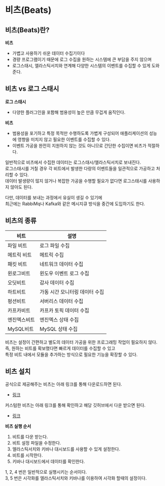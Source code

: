 # 비츠(Beats)
## 비츠(Beats)란?  
**비츠**  
* 가볍고 사용하기 쉬운 데이터 수집기이다 
* 경량 프로그램이기 때문에 로그 수집을 원하는 시스템에 큰 부담을 주지 않으며  
* 로그스태시, 엘라스틱서치와 연계해 다양한 시스템의 이벤트를 수집할 수 있게 도와준다.    


## 비츠 vs 로그 스태시 

**로그 스태시**
* 다양한 플러그인을 포함해 범용성이 높은 만큼 무겁게 움직인다.  

**비츠**
* 범용성을 포기하고 특정 목적만 수행하도록 가볍게 구성되어 애플리케이션의 성능에 영향을 미치지 않고 필요한 이벤트를 수집할 수 있다.
* 이벤트 가공을 완전히 지원하지 않는 것도 아니므로 간단한 수집이면 비츠가 적절하다.  
   
일반적으로 비츠에서 수집한 데이터는 로그스태시/엘라스틱서치로 보내진다.      
로그스태시를 거칠 경우 각 비트에서 발생한 다량의 이벤트들을 일관적으로 가공하고 처리할 수 있다.   
데이터 발생량이 많지 않거나 복잡한 가공을 수행할 필요가 없다면 로그스태시를 사용하지 않아도 된다.   
 
다만, 데이터를 보내는 과정에서 유실이 생길 수 있기에  
최근에는 RabbiMq나 Kafka와 같은 메시지큐 방식을 중간에 도입하기도 한다.  

## 비츠의 종류 

|비트|설명|
|---|--|
|파일 비트|로그 파일 수집|
|메트릭 비트|메트릭 수집|
|패킷 비트|네트워크 데이터 수집|
|윈로그비트|윈도우 이벤트 로그 수집|
|오딧비트|감사 데이터 수집|
|하트비트|가동 시간 모니터링 데이터 수집|
|펑션비트|서버리스 데이터 수집|
|카프카비트|카프카 토픽 데이터 수집|
|엔진엑스비트|엔진엑스 상태 수집|
|MySQL비트|MySQL 상태 수집|


비츠는 설정이 간편하고 별도의 데이터 가공을 위한 프로그래밍 작업이 필요하지 않다.    
즉, 원하는 비트를 확보했다면 빠르게 데이터를 수집할 수 있고  
특정 비트 내에서 모듈을 추가하는 방식으로 필요한 기능을 확장할 수 있다.   

## 비츠 설치 

공식으로 제공해주는 비츠는 아래 링크를 통해 다운로드하면 된다.
* [링크](https://www.elastic.co/kr/downloads/beats/)

커스텀한 비츠는 아래 링크를 통해 확인하고 해당 깃허브에서 다운 받으면 된다.  
* [링크](https://www.elastic.co/guide/en/beats/libbeat/8.2/community-beats.html)


**비츠 실행 순서** 

1. 비트를 다운 받는다.  
2. 비트 설정 파일을 수정한다.
3. 엘라스틱서치와 키바나 대시보드를 사용할 수 있게 설정한다.
4. 비트를 시작한다.
5. 키바나 대시보드에서 데이터를 확인한다.
 
1, 2, 4 번은 일반적으로 실행시키는 순서이다.       
3, 5 번은 시각화를 엘라스틱서치와 키바나를 이용하여 시각화 할때의 설정이다.   
